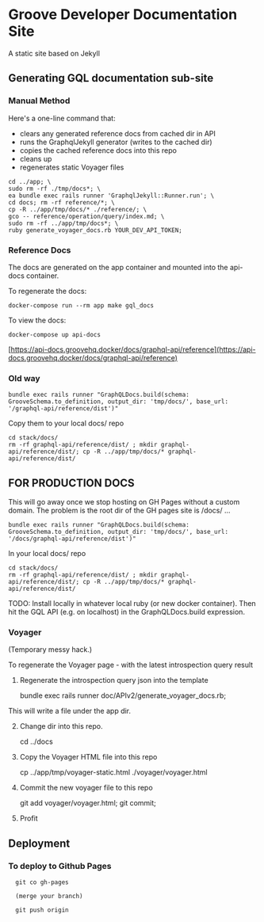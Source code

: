 # Groove Developer Documentation Site

A static site based on Jekyll

## Generating GQL documentation sub-site

### Manual Method

Here's a one-line command that:

- clears any generated reference docs from cached dir in API
- runs the GraphqlJekyll generator (writes to the cached dir)
- copies the cached reference docs into this repo
- cleans up
- regenerates static Voyager files
```
cd ../app; \
sudo rm -rf ./tmp/docs*; \
ea bundle exec rails runner 'GraphqlJekyll::Runner.run'; \
cd docs; rm -rf reference/*; \
cp -R ../app/tmp/docs/* ./reference/; \
gco -- reference/operation/query/index.md; \
sudo rm -rf ../app/tmp/docs*; \
ruby generate_voyager_docs.rb YOUR_DEV_API_TOKEN;
```

### Reference Docs

The docs are generated on the app container and mounted into the api-docs
container.

To regenerate the docs:

```
docker-compose run --rm app make gql_docs
```

To view the docs:

```
docker-compose up api-docs
```

[https://api-docs.groovehq.docker/docs/graphql-api/reference](https://api-docs.groovehq.docker/docs/graphql-api/reference)

### Old way

    bundle exec rails runner "GraphQLDocs.build(schema: GrooveSchema.to_definition, output_dir: 'tmp/docs/', base_url: '/graphql-api/reference/dist')"

Copy them to your local docs/ repo

    cd stack/docs/
    rm -rf graphql-api/reference/dist/ ; mkdir graphql-api/reference/dist/; cp -R ../app/tmp/docs/* graphql-api/reference/dist/

## FOR PRODUCTION DOCS

This will go away once we stop hosting on GH Pages without a custom domain. The problem is the root dir of the GH pages site is /docs/ ...

    bundle exec rails runner "GraphQLDocs.build(schema: GrooveSchema.to_definition, output_dir: 'tmp/docs/', base_url: '/docs/graphql-api/reference/dist')"

In your local docs/ repo

    cd stack/docs/
    rm -rf graphql-api/reference/dist/ ; mkdir graphql-api/reference/dist/; cp -R ../app/tmp/docs/* graphql-api/reference/dist/

TODO: Install locally in whatever local ruby (or new docker container). Then hit the GQL API (e.g. on localhost) in the GraphQLDocs.build expression.

### Voyager

(Temporary messy hack.)

To regenerate the Voyager page - with the latest introspection query result

1.  Regenerate the introspection query json into the template

    bundle exec rails runner doc/APIv2/generate_voyager_docs.rb;

This will write a file under the app dir.

2.  Change dir into this repo.

    cd ../docs

3.  Copy the Voyager HTML file into this repo

    cp ../app/tmp/voyager-static.html ./voyager/voyager.html

4.  Commit the new voyager file to this repo

    git add voyager/voyager.html;
    git commit;

5.  Profit







## Deployment

### To deploy to Github Pages

      git co gh-pages

      (merge your branch)

      git push origin
